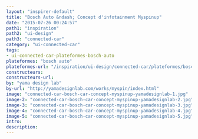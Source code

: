 ```yaml
---
layout: "inspirer-default"
title: "Bosch Auto &ndash; Concept d'infotainment Myspinup"
date: "2015-07-26 00:24:57"
path1: "inspiration"
path2: "ui-design"
path3: "connected-car"
category: "ui-connected-car"
tags:
- ui-connected-car-plateformes-bosch-auto
plateformes: "bosch auto"
plateformes-url: "/inspiration/ui-design/connected-car/plateformes/bosch-auto/"
constructeurs:
constructeurs-url:
by: "yama design lab"
by-url: "http://yamadesignlab.com/works/myspin/index.html"
image: "connected-car-bosch-car-concept-myspinup-yamadesignlab-1.jpg"
image-2: "connected-car-bosch-car-concept-myspinup-yamadesignlab-2.jpg"
image-3: "connected-car-bosch-car-concept-myspinup-yamadesignlab-3.jpg"
image-4: "connected-car-bosch-car-concept-myspinup-yamadesignlab-4.jpg"
image-5: "connected-car-bosch-car-concept-myspinup-yamadesignlab-5.jpg"
intro:
description:
---
```

